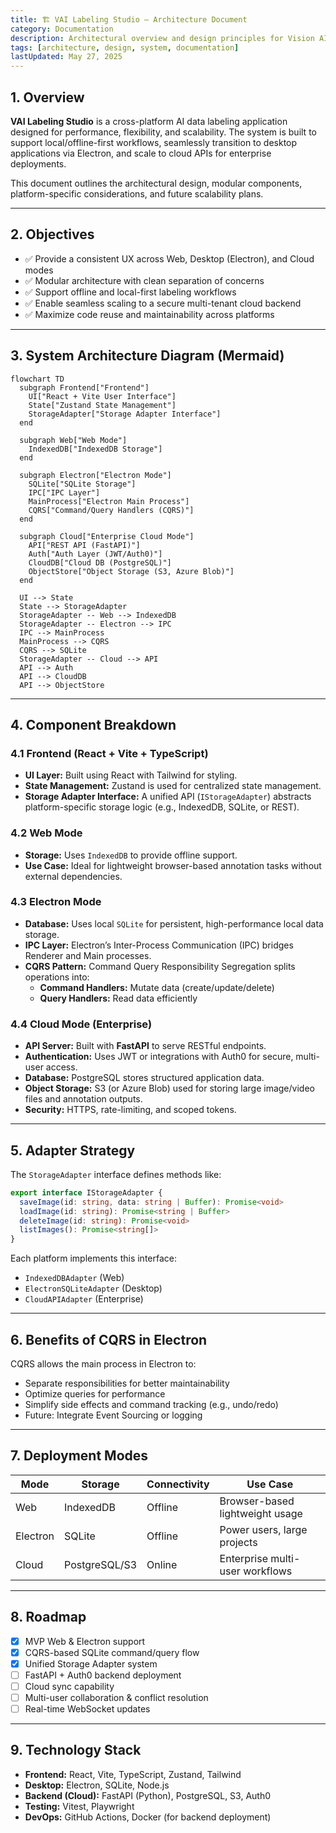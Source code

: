 ```yaml
---
title: 🏗️ VAI Labeling Studio – Architecture Document
category: Documentation
description: Architectural overview and design principles for Vision AI Label Studio.
tags: [architecture, design, system, documentation]
lastUpdated: May 27, 2025
---
```


## 1. Overview

**VAI Labeling Studio** is a cross-platform AI data labeling application designed for performance, flexibility, and scalability. The system is built to support local/offline-first workflows, seamlessly transition to desktop applications via Electron, and scale to cloud APIs for enterprise deployments.

This document outlines the architectural design, modular components, platform-specific considerations, and future scalability plans.

---

## 2. Objectives

- ✅ Provide a consistent UX across Web, Desktop (Electron), and Cloud modes
- ✅ Modular architecture with clean separation of concerns
- ✅ Support offline and local-first labeling workflows
- ✅ Enable seamless scaling to a secure multi-tenant cloud backend
- ✅ Maximize code reuse and maintainability across platforms

---

## 3. System Architecture Diagram (Mermaid)

```mermaid
flowchart TD
  subgraph Frontend["Frontend"]
    UI["React + Vite User Interface"]
    State["Zustand State Management"]
    StorageAdapter["Storage Adapter Interface"]
  end

  subgraph Web["Web Mode"]
    IndexedDB["IndexedDB Storage"]
  end

  subgraph Electron["Electron Mode"]
    SQLite["SQLite Storage"]
    IPC["IPC Layer"]
    MainProcess["Electron Main Process"]
    CQRS["Command/Query Handlers (CQRS)"]
  end

  subgraph Cloud["Enterprise Cloud Mode"]
    API["REST API (FastAPI)"]
    Auth["Auth Layer (JWT/Auth0)"]
    CloudDB["Cloud DB (PostgreSQL)"]
    ObjectStore["Object Storage (S3, Azure Blob)"]
  end

  UI --> State
  State --> StorageAdapter
  StorageAdapter -- Web --> IndexedDB
  StorageAdapter -- Electron --> IPC
  IPC --> MainProcess
  MainProcess --> CQRS
  CQRS --> SQLite
  StorageAdapter -- Cloud --> API
  API --> Auth
  API --> CloudDB
  API --> ObjectStore
```

---

## 4. Component Breakdown

### 4.1 Frontend (React + Vite + TypeScript)

- **UI Layer:** Built using React with Tailwind for styling.
- **State Management:** Zustand is used for centralized state management.
- **Storage Adapter Interface:** A unified API (`IStorageAdapter`) abstracts platform-specific storage logic (e.g., IndexedDB, SQLite, or REST).

### 4.2 Web Mode

- **Storage:** Uses `IndexedDB` to provide offline support.
- **Use Case:** Ideal for lightweight browser-based annotation tasks without external dependencies.

### 4.3 Electron Mode

- **Database:** Uses local `SQLite` for persistent, high-performance local data storage.
- **IPC Layer:** Electron’s Inter-Process Communication (IPC) bridges Renderer and Main processes.
- **CQRS Pattern:** Command Query Responsibility Segregation splits operations into:
  - **Command Handlers:** Mutate data (create/update/delete)
  - **Query Handlers:** Read data efficiently

### 4.4 Cloud Mode (Enterprise)

- **API Server:** Built with **FastAPI** to serve RESTful endpoints.
- **Authentication:** Uses JWT or integrations with Auth0 for secure, multi-user access.
- **Database:** PostgreSQL stores structured application data.
- **Object Storage:** S3 (or Azure Blob) used for storing large image/video files and annotation outputs.
- **Security:** HTTPS, rate-limiting, and scoped tokens.

---

## 5. Adapter Strategy

The `StorageAdapter` interface defines methods like:

```ts
export interface IStorageAdapter {
  saveImage(id: string, data: string | Buffer): Promise<void>
  loadImage(id: string): Promise<string | Buffer>
  deleteImage(id: string): Promise<void>
  listImages(): Promise<string[]>
}
```

Each platform implements this interface:

- `IndexedDBAdapter` (Web)
- `ElectronSQLiteAdapter` (Desktop)
- `CloudAPIAdapter` (Enterprise)

---

## 6. Benefits of CQRS in Electron

CQRS allows the main process in Electron to:

- Separate responsibilities for better maintainability
- Optimize queries for performance
- Simplify side effects and command tracking (e.g., undo/redo)
- Future: Integrate Event Sourcing or logging

---

## 7. Deployment Modes

| Mode     | Storage       | Connectivity | Use Case                        |
| -------- | ------------- | ------------ | ------------------------------- |
| Web      | IndexedDB     | Offline      | Browser-based lightweight usage |
| Electron | SQLite        | Offline      | Power users, large projects     |
| Cloud    | PostgreSQL/S3 | Online       | Enterprise multi-user workflows |

---

## 8. Roadmap

- [x] MVP Web & Electron support
- [x] CQRS-based SQLite command/query flow
- [x] Unified Storage Adapter system
- [ ] FastAPI + Auth0 backend deployment
- [ ] Cloud sync capability
- [ ] Multi-user collaboration & conflict resolution
- [ ] Real-time WebSocket updates

---

## 9. Technology Stack

- **Frontend:** React, Vite, TypeScript, Zustand, Tailwind
- **Desktop:** Electron, SQLite, Node.js
- **Backend (Cloud):** FastAPI (Python), PostgreSQL, S3, Auth0
- **Testing:** Vitest, Playwright
- **DevOps:** GitHub Actions, Docker (for backend deployment)
